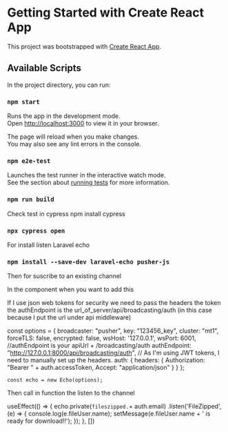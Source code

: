 # Getting Started with Create React App

This project was bootstrapped with [Create React App](https://github.com/facebook/create-react-app).

## Available Scripts

In the project directory, you can run:

### `npm start`

Runs the app in the development mode.\
Open [http://localhost:3000](http://localhost:3000) to view it in your browser.

The page will reload when you make changes.\
You may also see any lint errors in the console.

### `npm e2e-test`

Launches the test runner in the interactive watch mode.\
See the section about [running tests](https://facebook.github.io/create-react-app/docs/running-tests) for more information.

### `npm run build`

Check test in cypress
npm install cypress
### `npx cypress open`


For install listen Laravel echo
### `npm install --save-dev laravel-echo pusher-js`

Then for suscribe to an existing channel

In the component when you want to add this

If I use json web tokens for security we need to pass the headers the token
the authEndpoint is the url_of_server/api/broadcasting/auth (in this case because I put the url under api middleware)

const options = {
                    broadcaster: "pusher",
                    key: "123456_key",
                    cluster: "mt1",
                    forceTLS: false,
                    encrypted: false,
                    wsHost: '127.0.0.1',
                    wsPort: 6001,
                    //authEndpoint is your apiUrl + /broadcasting/auth
                    authEndpoint: "http://127.0.0.1:8000/api/broadcasting/auth",
                    // As I'm using JWT tokens, I need to manually set up the headers.
                    auth: {
                    headers: {
                    Authorization: "Bearer " + auth.accessToken,
                    Accept: "application/json"
                    } 
        }
    };

    const echo = new Echo(options);

Then call in function the listen to the channel

useEffect(() => {
echo.private(`fileszipped.`+ auth.email)
            .listen('FileZipped', (e) => {
                    console.log(e.fileUser.name);
                    setMessage(e.fileUser.name + ' is ready for download!!');
            });
        }, [])

